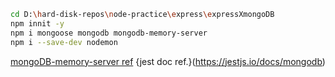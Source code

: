 ```bash
cd D:\hard-disk-repos\node-practice\express\expressXmongoDB
npm innit -y
npm i mongoose mongodb mongodb-memory-server
npm i --save-dev nodemon 
```
[mongoDB-memory-server ref](https://github.com/nodkz/mongodb-memory-server)
{jest doc ref.}(https://jestjs.io/docs/mongodb)